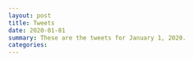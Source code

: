 ```yaml
---
layout: post
title: Tweets
date: 2020-01-01
summary: These are the tweets for January 1, 2020.
categories:
---
```


